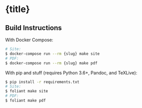 #   {title}

##  Build Instructions

With Docker Compose:

```bash
# Site:
$ docker-compose run --rm {slug} make site
# PDF:
$ docker-compose run --rm {slug} make pdf
```

With pip and stuff (requires Python 3.6+, Pandoc, and TeXLive):

```bash
$ pip install -r requirements.txt
# Site:
$ foliant make site
# PDF:
$ foliant make pdf
```
